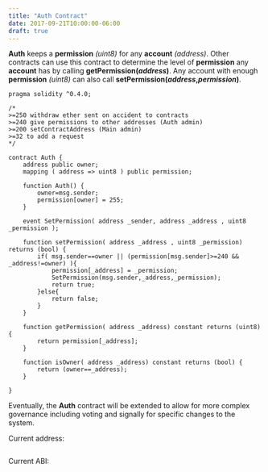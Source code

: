 ```yaml
---
title: "Auth Contract"
date: 2017-09-21T10:00:00-06:00
draft: true
---
```

**Auth** keeps a **permission** *(uint8)* for any **account** *(address)*. Other contracts can use this contract to determine the level of **permission** any **account** has by calling **getPermission(*address*)**. Any account with enough **permission** *(uint8)* can also call **setPermission(*address*,*permission*)**.

```
pragma solidity ^0.4.0;

/*
>=250 withdraw ether sent on accident to contracts
>=240 give permissions to other addresses (Auth admin)
>=200 setContractAddress (Main admin)
>=32 to add a request 
*/

contract Auth {
    address public owner;
    mapping ( address => uint8 ) public permission;

    function Auth() {
        owner=msg.sender;
        permission[owner] = 255;
    }

    event SetPermission( address _sender, address _address , uint8 _permission );

    function setPermission( address _address , uint8 _permission) returns (bool) {
        if( msg.sender==owner || (permission[msg.sender]>=240 && _address!=owner) ){
            permission[_address] = _permission;
            SetPermission(msg.sender,_address,_permission);
            return true;
        }else{
            return false;
        }
    }

    function getPermission( address _address) constant returns (uint8) {
        return permission[_address];
    }

    function isOwner( address _address) constant returns (bool) {
        return (owner==_address);
    }

}

```
Eventually, the **Auth** contract will be extended to allow for more complex governance including voting and signally for specific changes to the system.


Current address:
```

```
Current ABI:
```

```
